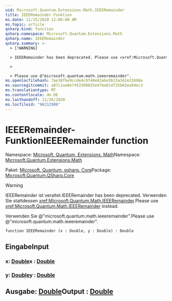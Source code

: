```yaml
---
uid: Microsoft.Quantum.Extensions.Math.IEEERemainder
title: IEEERemainder-Funktion
ms.date: 11/25/2020 12:00:00 AM
ms.topic: article
qsharp.kind: function
qsharp.namespace: Microsoft.Quantum.Extensions.Math
qsharp.name: IEEERemainder
qsharp.summary: >-
  > [!WARNING]

  > IEEERemainder has been deprecated. Please use <xref:Microsoft.Quantum.Math.IEEERemainder> instead.

  >

  > Please use @"microsoft.quantum.math.ieeeremainder".
ms.openlocfilehash: 7ae18fbe9ccde4c9f49e83abe5b33a342e22698e
ms.sourcegitcommit: a87c1aa8e7453360025e47ba614f25b02ea84ec3
ms.translationtype: MT
ms.contentlocale: de-DE
ms.lasthandoff: 11/26/2020
ms.locfileid: "96212986"
---
```

# <a name="ieeeremainder-function"></a><span data-ttu-id="cd9cb-102">IEEERemainder-Funktion</span><span class="sxs-lookup"><span data-stu-id="cd9cb-102">IEEERemainder function</span></span>

<span data-ttu-id="cd9cb-103">Namespace: [Microsoft. Quantum. Extensions. Math](xref:Microsoft.Quantum.Extensions.Math)</span><span class="sxs-lookup"><span data-stu-id="cd9cb-103">Namespace: [Microsoft.Quantum.Extensions.Math](xref:Microsoft.Quantum.Extensions.Math)</span></span>

<span data-ttu-id="cd9cb-104">Paket: [Microsoft. Quantum. qsharp. Core](https://nuget.org/packages/Microsoft.Quantum.QSharp.Core)</span><span class="sxs-lookup"><span data-stu-id="cd9cb-104">Package: [Microsoft.Quantum.QSharp.Core](https://nuget.org/packages/Microsoft.Quantum.QSharp.Core)</span></span>


> [!WARNING]
> <span data-ttu-id="cd9cb-105">IEEERemainder ist veraltet.</span><span class="sxs-lookup"><span data-stu-id="cd9cb-105">IEEERemainder has been deprecated.</span></span> <span data-ttu-id="cd9cb-106">Verwenden Sie stattdessen <xref:Microsoft.Quantum.Math.IEEERemainder>.</span><span class="sxs-lookup"><span data-stu-id="cd9cb-106">Please use <xref:Microsoft.Quantum.Math.IEEERemainder> instead.</span></span>
>
> <span data-ttu-id="cd9cb-107">Verwenden Sie @"microsoft.quantum.math.ieeeremainder".</span><span class="sxs-lookup"><span data-stu-id="cd9cb-107">Please use @"microsoft.quantum.math.ieeeremainder".</span></span>



```qsharp
function IEEERemainder (x : Double, y : Double) : Double
```


## <a name="input"></a><span data-ttu-id="cd9cb-108">Eingabe</span><span class="sxs-lookup"><span data-stu-id="cd9cb-108">Input</span></span>

### <a name="x--double"></a><span data-ttu-id="cd9cb-109">x: [Double](xref:microsoft.quantum.lang-ref.double)</span><span class="sxs-lookup"><span data-stu-id="cd9cb-109">x : [Double](xref:microsoft.quantum.lang-ref.double)</span></span>




### <a name="y--double"></a><span data-ttu-id="cd9cb-110">y: [Double](xref:microsoft.quantum.lang-ref.double)</span><span class="sxs-lookup"><span data-stu-id="cd9cb-110">y : [Double](xref:microsoft.quantum.lang-ref.double)</span></span>





## <a name="output--double"></a><span data-ttu-id="cd9cb-111">Ausgabe: [Double](xref:microsoft.quantum.lang-ref.double)</span><span class="sxs-lookup"><span data-stu-id="cd9cb-111">Output : [Double](xref:microsoft.quantum.lang-ref.double)</span></span>

